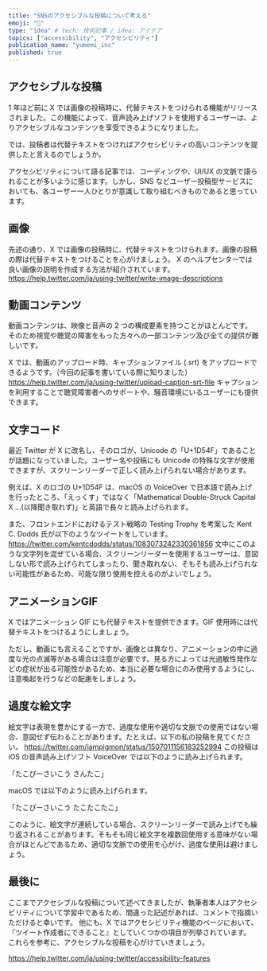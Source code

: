 ```yaml
---
title: "SNSのアクセシブルな投稿について考える"
emoji: "🦽"
type: "idea" # tech: 技術記事 / idea: アイデア
topics: ["accessibility", "アクセシビリティ"]
publication_name: "yumemi_inc"
published: true
---
```


## アクセシブルな投稿
1 年ほど前に X では画像の投稿時に、代替テキストをつけられる機能がリリースされました。この機能によって、音声読み上げソフトを使用するユーザーは、よりアクセシブルなコンテンツを享受できるようになりました。

では、投稿者は代替テキストをつければアクセシビリティの高いコンテンツを提供したと言えるのでしょうか。

アクセシビリティについて語る記事では、コーディングや、UI/UX の文脈で語られることが多いように感じます。しかし、SNS などユーザー投稿型サービスにおいても、各ユーザー一人ひとりが意識して取り組むべきものであると思っています。

## 画像
先述の通り、X では画像の投稿時に、代替テキストをつけられます。画像の投稿の際は代替テキストをつけることを心がけましょう。
X のヘルプセンターでは良い画像の説明を作成する方法が紹介されています。
https://help.twitter.com/ja/using-twitter/write-image-descriptions

## 動画コンテンツ<!-- textlint-disable ja-technical-writing/no-doubled-joshi -->
動画コンテンツは、映像と音声の 2 つの構成要素を持つことがほとんどです。そのため視覚や聴覚の障害をもった方々への一部コンテンツ及び全ての提供が難しいです。<!-- textlint-disable ja-technical-writing/no-doubled-joshi -->

X では、動画のアップロード時、キャプションファイル (.srt) をアップロードできるようです。（今回の記事を書いている際に知りました）
https://help.twitter.com/ja/using-twitter/upload-caption-srt-file
キャプションを利用することで聴覚障害者へのサポートや、騒音環境にいるユーザーにも提供できます。

## 文字コード
最近 Twitter が X に改名し、そのロゴが、Unicode の「U+1D54F」であることが話題になっていました。ユーザー名や投稿にも Unicode の特殊な文字が使用できますが、スクリーンリーダーで正しく読み上げられない場合があります。
<!-- textlint-disable ja-technical-writing/sentence-length -->
例えば、X のロゴの U+1D54F は、macOS の VoiceOver で日本語で読み上げを行ったところ、「えっくす」ではなく「Mathematical Double-Struck Capital X ...(以降聞き取れず)」と英語で長々と読み上げられます。
<!-- textlint-disable ja-technical-writing/sentence-length -->
また、フロントエンドにおけるテスト戦略の Testing Trophy を考案した Kent C. Dodds 氏が以下のようなツイートをしています。
https://twitter.com/kentcdodds/status/1083073242330361856
文中にこのような文字列を混ぜている場合、スクリーンリーダーを使用するユーザーは、意図しない形で読み上げられてしまったり、聞き取れない、そもそも読み上げられない可能性があるため、可能な限り使用を控えるのがよいでしょう。

## アニメーションGIF
X ではアニメーション GIF にも代替テキストを提供できます。GIF 使用時には代替テキストをつけるようにしましょう。

ただし、動画にも言えることですが、画像とは異なり、アニメーションの中に過度な光の点滅等がある場合は注意が必要です。見る方によっては光過敏性発作などの症状が出る可能性があるため、本当に必要な場合にのみ使用するようにし、注意喚起を行うなどの配慮をしましょう。

## 過度な絵文字
絵文字は表現を豊かにする一方で、過度な使用や適切な文脈での使用ではない場合、意図せず伝わることがあります。たとえば、以下の私の投稿を見てください。
https://twitter.com/iampigmon/status/1507011156183252994
この投稿はiOS の音声読み上げソフト VoiceOver では以下のように読み上げられます。

「たこぴーさいこう さんたこ」

macOS では以下のように読み上げられます。
<!-- textlint-disable ja-technical-writing/ja-no-successive-word -->
「たこぴーさいこう たこたこたこ」
<!-- textlint-disable ja-technical-writing/ja-no-successive-word -->
このように、絵文字が連続している場合、スクリーンリーダーで読み上げでも繰り返されることがあります。そもそも同じ絵文字を複数回使用する意味がない場合がほとんどであるため、適切な文脈での使用を心がけ、過度な使用は避けましょう。

## 最後に
ここまでアクセシブルな投稿について述べてきましたが、執筆者本人はアクセシビリティについて学習中であるため、間違った記述があれば、コメントで指摘いただけると幸いです。
他にも、X ではアクセシビリティ機能のページにおいて、『ツイート作成者にできること』としていくつかの項目が列挙されています。
これらを参考に、アクセシブルな投稿を心がけていきましょう。

https://help.twitter.com/ja/using-twitter/accessibility-features
